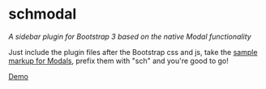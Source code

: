 # schmodal
*A sidebar plugin for Bootstrap 3 based on the native Modal functionality*

Just include the plugin files after the Bootstrap css and js, take the [sample markup for Modals](http://getbootstrap.com/javascript/#modals-examples), prefix them with "sch" and you're good to go!

[Demo](http://heyjones.com/schmodal)